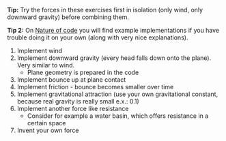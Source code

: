 **Tip:** Try the forces in these exercises first in isolation (only wind, only downward gravity) before combining them.

**Tip 2:** On [Nature of code](http://natureofcode.com/book/chapter-2-forces/#chapter02_example6) you will find example implementations if you have trouble doing it on your own (along with very nice explanations).

1. Implement wind
1. Implement downward gravity (every head falls down onto the plane). Very similar to wind.
    - Plane geometry is prepared in the code
1. Implement bounce up at plane contact
1. Implement friction - bounce becomes smaller over time
1. Implement gravitational attraction (use your own gravitational constant, because real gravity is really small e.x.: 0.1)
1. Implement another force like resistance 
   - Consider for example a water basin, which offers resistance in a certain space
1. Invent your own force